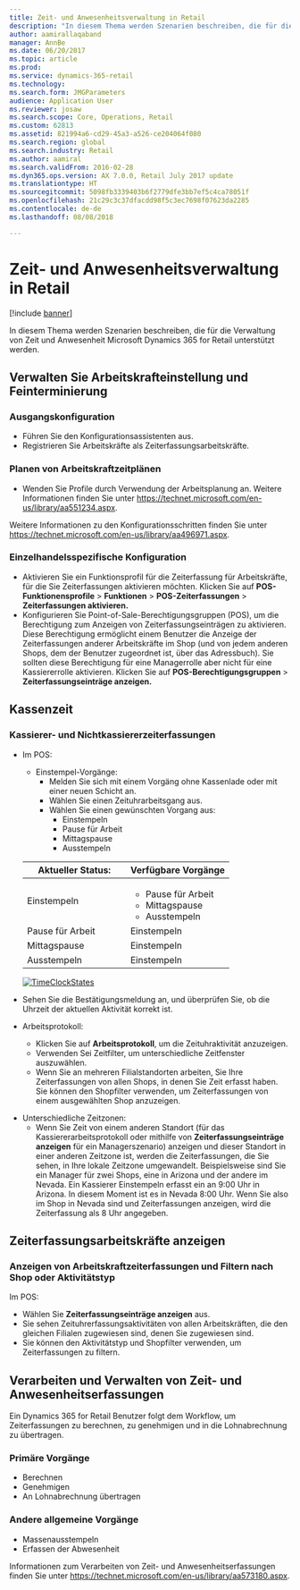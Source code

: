 ```yaml
---
title: Zeit- und Anwesenheitsverwaltung in Retail
description: "In diesem Thema werden Szenarien beschreiben, die für die Verwaltung von Zeit und Anwesenheit Microsoft Dynamics 365 for Retail unterstützt werden."
author: aamirallaqaband
manager: AnnBe
ms.date: 06/20/2017
ms.topic: article
ms.prod: 
ms.service: dynamics-365-retail
ms.technology: 
ms.search.form: JMGParameters
audience: Application User
ms.reviewer: josaw
ms.search.scope: Core, Operations, Retail
ms.custom: 62813
ms.assetid: 821994a6-cd29-45a3-a526-ce204064f080
ms.search.region: global
ms.search.industry: Retail
ms.author: aamiral
ms.search.validFrom: 2016-02-28
ms.dyn365.ops.version: AX 7.0.0, Retail July 2017 update
ms.translationtype: HT
ms.sourcegitcommit: 5098fb3339403b6f2779dfe3bb7ef5c4ca78051f
ms.openlocfilehash: 21c29c3c37dfacdd98f5c3ec7698f07623da2285
ms.contentlocale: de-de
ms.lasthandoff: 08/08/2018

---
```


# <a name="time-and-attendance-management-in-retail"></a>Zeit- und Anwesenheitsverwaltung in Retail

[!include [banner](includes/banner.md)]

In diesem Thema werden Szenarien beschreiben, die für die Verwaltung von Zeit und Anwesenheit Microsoft Dynamics 365 for Retail unterstützt werden. 

<a name="manage-worker-setup-and-scheduling"></a>Verwalten Sie Arbeitskrafteinstellung und Feinterminierung
----------------------------------

### <a name="initial-configuration"></a>Ausgangskonfiguration

-   Führen Sie den Konfigurationsassistenten aus.
-   Registrieren Sie Arbeitskräfte als Zeiterfassungsarbeitskräfte.

### <a name="plan-worker-schedules"></a>Planen von Arbeitskraftzeitplänen

-   Wenden Sie Profile durch Verwendung der Arbeitsplanung an. Weitere Informationen finden Sie unter <https://technet.microsoft.com/en-us/library/aa551234.aspx>.

Weitere Informationen zu den Konfigurationsschritten finden Sie unter <https://technet.microsoft.com/en-us/library/aa496971.aspx>.

### <a name="retail-specific-configuration"></a>Einzelhandelsspezifische Konfiguration

-   Aktivieren Sie ein Funktionsprofil für die Zeiterfassung für Arbeitskräfte, für die Sie Zeiterfassungen aktivieren möchten. Klicken Sie auf **POS-Funktionensprofile** &gt; **Funktionen** &gt; **POS-Zeiterfassungen** &gt; **Zeiterfassungen aktivieren.**
-   Konfigurieren Sie Point-of-Sale-Berechtigungsgruppen (POS), um die Berechtigung zum Anzeigen von Zeiterfassungseinträgen zu aktivieren. Diese Berechtigung ermöglicht einem Benutzer die Anzeige der Zeiterfassungen anderer Arbeitskräfte im Shop (und von jedem anderen Shops, dem der Benutzer zugeordnet ist, über das Adressbuch). Sie sollten diese Berechtigung für eine Managerrolle aber nicht für eine Kassiererrolle aktivieren. Klicken Sie auf **POS-Berechtigungsgruppen** &gt; **Zeiterfassungseinträge anzeigen.**

## <a name="register-time"></a>Kassenzeit
### <a name="cashier-and-non-cashier-time-registrations"></a>Kassierer- und Nichtkassiererzeiterfassungen

-   Im POS:
    -   Einstempel-Vorgänge:
        -   Melden Sie sich mit einem Vorgäng ohne Kassenlade oder mit einer neuen Schicht an.
        -   Wählen Sie einen Zeituhrarbeitsgang aus.
        -   Wählen Sie einen gewünschten Vorgang aus:
            -   Einstempeln
            -   Pause für Arbeit
            -   Mittagspause
            -   Ausstempeln

    <table>
    <colgroup>
    <col width="50%" />
    <col width="50%" />
    </colgroup>
    <thead>
    <tr class="header">
    <th>Aktueller Status:</th>
    <th>Verfügbare Vorgänge</th>
    </tr>
    </thead>
    <tbody>
    <tr class="odd">
    <td>Einstempeln</td>
    <td><ul>
    <li>Pause für Arbeit</li>
    <li>Mittagspause</li>
    <li>Ausstempeln</li>
    </ul></td>
    </tr>
    <tr class="even">
    <td>Pause für Arbeit</td>
    <td>Einstempeln</td>
    </tr>
    <tr class="odd">
    <td>Mittagspause</td>
    <td>Einstempeln</td>
    </tr>
    <tr class="even">
    <td>Ausstempeln</td>
    <td>Einstempeln</td>
    </tr>
    </tbody>
    </table>

    [![TimeClockStates](./media/timeclockstates.png)](./media/timeclockstates.png)
-   Sehen Sie die Bestätigungsmeldung an, und überprüfen Sie, ob die Uhrzeit der aktuellen Aktivität korrekt ist.
-   Arbeitsprotokoll:
    -   Klicken Sie auf **Arbeitsprotokoll**, um die Zeituhraktivität anzuzeigen.
    -   Verwenden Sei Zeitfilter, um unterschiedliche Zeitfenster auszuwählen.
    -   Wenn Sie an mehreren Filialstandorten arbeiten, Sie Ihre Zeiterfassungen von allen Shops, in denen Sie Zeit erfasst haben. Sie können den Shopfilter verwenden, um Zeiterfassungen von einem ausgewählten Shop anzuzeigen.

<!-- -->

-   Unterschiedliche Zeitzonen:
    -   Wenn Sie Zeit von einem anderen Standort (für das Kassiererarbeitsprotokoll oder mithilfe von **Zeiterfassungseinträge anzeigen** für ein Managerszenario) anzeigen und dieser Standort in einer anderen Zeitzone ist, werden die Zeiterfassungen, die Sie sehen, in Ihre lokale Zeitzone umgewandelt. Beispielsweise sind Sie ein Manager für zwei Shops, eine in Arizona und der andere im Nevada. Ein Kassierer Einstempeln erfasst ein an 9:00 Uhr in Arizona. In diesem Moment ist es in Nevada 8:00 Uhr. Wenn Sie also im Shop in Nevada sind und Zeiterfassungen anzeigen, wird die Zeiterfassung als 8 Uhr angegeben.

## <a name="view-worker-time-registrations"></a>Zeiterfassungsarbeitskräfte anzeigen
### <a name="view-worker-time-registrations-and-filter-by-store-or-activity-type"></a>Anzeigen von Arbeitskraftzeiterfassungen und Filtern nach Shop oder Aktivitätstyp

Im POS:

-   Wählen Sie **Zeiterfassungseinträge anzeigen** aus.
-   Sie sehen Zeituhrerfassungsaktivitäten von allen Arbeitskräften, die den gleichen Filialen zugewiesen sind, denen Sie zugewiesen sind.
-   Sie können den Aktivitätstyp und Shopfilter verwenden, um Zeiterfassungen zu filtern.

## <a name="process-and-manage-time-registrations"></a>Verarbeiten und Verwalten von Zeit- und Anwesenheitserfassungen
Ein Dynamics 365 for Retail Benutzer folgt dem Workflow, um Zeiterfassungen zu berechnen, zu genehmigen und in die Lohnabrechnung zu übertragen.

### <a name="primary-operations"></a>Primäre Vorgänge

-   Berechnen
-   Genehmigen
-   An Lohnabrechnung übertragen

### <a name="other-common-operations"></a>Andere allgemeine Vorgänge

-   Massenausstempeln
-   Erfassen der Abwesenheit

Informationen zum Verarbeiten von Zeit- und Anwesenheitserfassungen finden Sie unter <https://technet.microsoft.com/en-us/library/aa573180.aspx>.





